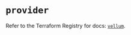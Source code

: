 # `provider`

Refer to the Terraform Registry for docs: [`vellum`](https://registry.terraform.io/providers/vellum-ai/vellum/0.0.7/docs).
